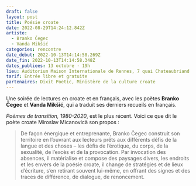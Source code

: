 ```yaml
---
draft: false
layout: post
title: Poésie croate
date: 2022-08-29T14:24:12.842Z
artiste:
  - Branko Čegec
  - Vanda Mikšić
categories: rencontre
date_debut: 2022-10-13T14:14:58.269Z
date_fin: 2022-10-13T14:14:58.348Z
dates_publiees: 13 octobre · 19h
lieu: Auditorium Maison Internationale de Rennes, 7 quai Chateaubriand
tarif: Entrée libre et gratuite
partenaires: Dixit Poetic, Ministère de la culture croate
---
```

Une soirée de lectures en croate et en français, avec les poètes **Branko Čegec** et **Vanda Mikšić**, qui a traduit ses derniers recueils en français. 

*Poèmes de transition, 1980-2020*, est le plus récent. Voici ce que dit le poète croate Miroslav Micanovicà son propos : 

> De façon énergique et entreprenante, Branko Čegec construit son territoire en l’ouvrant aux lecteurs prêts aux différents défis de la langue et des choses – les défis de l’érotique, du corps, de la sexualité, de l’excès et de la provocation. Par invocation des absences, il matérialise et compose des paysages divers, les endroits et les envers de la poésie croate, il change de stratégies et de lieux d’écriture, s’en retirant souvent lui-même, en offrant des signes et des traces de différence, de dialogue, de renoncement.
